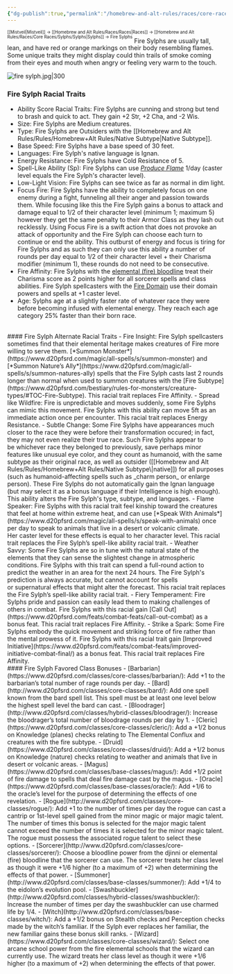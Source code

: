 ```yaml
---
{"dg-publish":true,"permalink":"/homebrew-and-alt-rules/races/core-races/sylphs/fire-sylphs/"}
---
```


<sup><sup>[[Mistveil\|Mistveil]] → [[Homebrew and Alt Rules/Races/Races\|Races]] → [[Homebrew and Alt Rules/Races/Core Races/Sylphs/Sylphs\|Sylphs]] → Fire Sylphs</sup></sup>
Fire Sylphs are usually tall, lean, and have red or orange markings on their body resembling flames. Some unique traits they might display could thin trails of smoke coming from their eyes and mouth when angry or feeling very warm to the touch.

![fire sylph.jpg|300](/img/user/Attachments/fire%20sylph.jpg)

### Fire Sylph Racial Traits
- Ability Score Racial Traits: Fire Sylphs are cunning and strong but tend to brash and quick to act. They gain +2 Str, +2 Cha, and -2 Wis.
- Size: Fire Sylphs are Medium creatures.
- Type: Fire Sylphs are Outsiders with the [[Homebrew and Alt Rules/Rules/Homebrew+Alt Rules/Native Subtype\|Native Subtype]].
- Base Speed: Fire Sylphs have a base speed of 30 feet.
- Languages: Fire Sylph's native language is Ignan.
- Energy Resistance: Fire Sylphs have Cold Resistance of 5.
- Spell-Like Ability (Sp): Fire Sylphs can use [*Produce Flame*](https://www.d20pfsrd.com/magic/all-spells/p/produce-flame/) 1/day (caster level equals the Fire Sylph's character level).
- Low-Light Vision: Fire Sylphs can see twice as far as normal in dim light.
- Focus Fire: Fire Sylphs have the ability to completely focus on one enemy during a fight, funneling all their anger and passion towards them. While focusing like this the Fire Sylph gains a bonus to attack and damage equal to 1/2 of their character level (minimum 1; maximum 5) however they get the same penalty to their Armor Class as they lash out recklessly. Using Focus Fire is a swift action that does not provoke an attack of opportunity and the Fire Sylph can choose each turn to continue or end the ability. This outburst of energy and focus is tiring for Fire Sylphs and as such they can only use this ability a number of rounds per day equal to 1/2 of their character level + their Charisma modifier (minimum 1), these rounds do not need to be consecutive.
- Fire Affinity: Fire Sylphs with the [elemental (fire) bloodline](https://www.d20pfsrd.com/classes/core-classes/sorcerer/bloodlines/bloodlines-from-paizo/elemental-bloodline) treat their Charisma score as 2 points higher for all sorcerer spells and class abilities. Fire Sylph spellcasters with the [Fire Domain](https://www.d20pfsrd.com/classes/core-classes/cleric/domains/paizo-domains/fire-domain/) use their domain powers and spells at +1 caster level.
- Age: Sylphs age at a slightly faster rate of whatever race they were before becoming infused with elemental energy. They reach each age category 25% faster than their born race.
<br>
#### Fire Sylph Alternate Racial Traits
- Fire Insight: Fire Sylph spellcasters sometimes find that their elemental heritage makes creatures of Fire more willing to serve them. [*Summon Monster*](https://www.d20pfsrd.com/magic/all-spells/s/summon-monster) and [*Summon Nature’s Ally*](https://www.d20pfsrd.com/magic/all-spells/s/summon-natures-ally) spells that the Fire Sylph casts last 2 rounds longer than normal when used to summon creatures with the [Fire Subtype](https://www.d20pfsrd.com/bestiary/rules-for-monsters/creature-types/#TOC-Fire-Subtype). This racial trait replaces Fire Affinity.
- Spread like Wildfire: Fire is unpredictable and moves suddenly, some Fire Sylphs can mimic this movement. Fire Sylphs with this ability can move 5ft as an immediate action once per encounter. This racial trait replaces Energy Resistance.
- Subtle Change: Some Fire Sylphs have appearances much closer to the race they were before their transformation occured; in fact, they may not even realize their true race. Such Fire Sylphs appear to be whichever race they belonged to previously, save perhaps minor features like unusual eye color, and they count as humanoid, with the same subtype as their original race, as well as outsider ([[Homebrew and Alt Rules/Rules/Homebrew+Alt Rules/Native Subtype\|native]]) for all purposes (such as humanoid-affecting spells such as _charm person_ or enlarge person). These Fire Sylphs do not automatically gain the Ignan language (but may select it as a bonus language if their Intelligence is high enough). This ability alters the Fire Sylph's type, subtype, and languages.
- Flame Speaker: Fire Sylphs with this racial trait feel kinship toward the creatures that feel at home within extreme heat, and can use [*Speak With Animals*](https://www.d20pfsrd.com/magic/all-spells/s/speak-with-animals) once per day to speak to animals that live in a desert or volcanic climate. Her caster level for these effects is equal to her character level. This racial trait replaces the Fire Sylph’s spell-like ability racial trait.
- Weather Savvy: Some Fire Sylphs are so in tune with the natural state of the elements that they can sense the slightest change in atmospheric conditions. Fire Sylphs with this trait can spend a full-round action to predict the weather in an area for the next 24 hours. The Fire Sylph's prediction is always accurate, but cannot account for spells or supernatural effects that might alter the forecast. This racial trait replaces the Fire Sylph’s spell-like ability racial trait.
- Fiery Temperament: Fire Sylphs pride and passion can easily lead them to making challenges of others in combat. Fire Sylphs with this racial gain [Call Out](https://www.d20pfsrd.com/feats/combat-feats/call-out-combat) as a bonus feat. This racial trait replaces Fire Affinity.
- Strike a Spark: Some Fire Sylphs embody the quick movement and striking force of fire rather than the mental prowess of it. Fire Sylphs with this racial trait gain [Improved Initiative](https://www.d20pfsrd.com/feats/combat-feats/improved-initiative-combat-final/) as a bonus feat. This racial trait replaces Fire Affinity.
<br>
#### Fire Sylph Favored Class Bonuses
- [Barbarian](https://www.d20pfsrd.com/classes/core-classes/barbarian/): Add +1 to the barbarian’s total number of rage rounds per day.
- [Bard](http://www.d20pfsrd.com/classes/core-classes/bard/): Add one spell known from the bard spell list. This spell must be at least one level below the highest spell level the bard can cast.
- [Bloodrager](http://www.d20pfsrd.com/classes/hybrid-classes/bloodrager/): Increase the bloodrager’s total number of bloodrage rounds per day by 1.
- [Cleric](https://www.d20pfsrd.com/classes/core-classes/cleric/): Add a +1/2 bonus on Knowledge (planes) checks relating to The Elemental Conflux and creatures with the fire subtype.
- [Druid](https://www.d20pfsrd.com/classes/core-classes/druid/): Add a +1/2 bonus on Knowledge (nature) checks relating to weather and animals that live in desert or volcanic areas.
- [Magus](https://www.d20pfsrd.com/classes/base-classes/magus/): Add +1/2 point of fire damage to spells that deal fire damage cast by the magus.
- [Oracle](https://www.d20pfsrd.com/classes/base-classes/oracle/): Add +1/6 to the oracle’s level for the purpose of determining the effects of one revelation.
- [Rogue](http://www.d20pfsrd.com/classes/core-classes/rogue/): Add +1 to the number of times per day the rogue can cast a cantrip or 1st-level spell gained from the minor magic or major magic talent. The number of times this bonus is selected for the major magic talent cannot exceed the number of times it is selected for the minor magic talent. The rogue must possess the associated rogue talent to select these options.
- [Sorcerer](http://www.d20pfsrd.com/classes/core-classes/sorcerer/): Choose a bloodline power from the djinni or elemental (fire) bloodline that the sorcerer can use. The sorcerer treats her class level as though it were +1/6 higher (to a maximum of +2) when determining the effects of that power.
- [Summoner](http://www.d20pfsrd.com/classes/base-classes/summoner/): Add +1/4 to the eidolon’s evolution pool.
- [Swashbuckler](http://www.d20pfsrd.com/classes/hybrid-classes/swashbuckler/): Increase the number of times per day the swashbuckler can use charmed life by 1/4.
- [Witch](http://www.d20pfsrd.com/classes/base-classes/witch/): Add a +1/2 bonus on Stealth checks and Perception checks made by the witch’s familiar. If the Sylph ever replaces her familiar, the new familiar gains these bonus skill ranks.
- [Wizard](https://www.d20pfsrd.com/classes/core-classes/wizard/): Select one arcane school power from the fire elemental schools that the wizard can currently use. The wizard treats her class level as though it were +1/6 higher (to a maximum of +2) when determining the effects of that power.